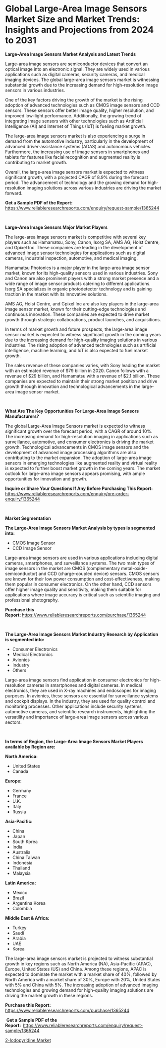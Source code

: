 <p><h1>Global Large-Area Image Sensors Market Size and Market Trends: Insights and Projections from 2024 to 2031</h1></p><p><strong>Large-Area Image Sensors Market Analysis and Latest Trends</strong></p>
<p><p>Large-area image sensors are semiconductor devices that convert an optical image into an electronic signal. They are widely used in various applications such as digital cameras, security cameras, and medical imaging devices. The global large-area image sensors market is witnessing substantial growth due to the increasing demand for high-resolution image sensors in various industries.</p><p>One of the key factors driving the growth of the market is the rising adoption of advanced technologies such as CMOS image sensors and CCD sensors. These sensors offer better image quality, higher resolution, and improved low-light performance. Additionally, the growing trend of integrating image sensors with other technologies such as Artificial Intelligence (AI) and Internet of Things (IoT) is fueling market growth.</p><p>The large-area image sensors market is also experiencing a surge in demand from the automotive industry, particularly in the development of advanced driver-assistance systems (ADAS) and autonomous vehicles. Furthermore, the increasing use of image sensors in smartphones and tablets for features like facial recognition and augmented reality is contributing to market growth.</p><p>Overall, the large-area image sensors market is expected to witness significant growth, with a projected CAGR of 8.9% during the forecast period. The advancement of technology and the growing demand for high-resolution imaging solutions across various industries are driving the market forward.</p></p>
<p><strong>Get a Sample PDF of the Report:&nbsp;</strong> <a href="https://www.reliableresearchreports.com/enquiry/request-sample/1365244">https://www.reliableresearchreports.com/enquiry/request-sample/1365244</a></p>
<p>&nbsp;</p>
<p><strong>Large-Area Image Sensors Major Market Players</strong></p>
<p><p>The large-area image sensors market is competitive with several key players such as Hamamatsu, Sony, Canon, Isorg SA, AMS AG, Holst Centre, and Gpixel Inc. These companies are leading in the development of advanced image sensor technologies for applications such as digital cameras, industrial inspection, automotive, and medical imaging.</p><p>Hamamatsu Photonics is a major player in the large-area image sensor market, known for its high-quality sensors used in various industries. Sony and Canon are also prominent players with a strong market presence and a wide range of image sensor products catering to different applications. Isorg SA specializes in organic photodetector technology and is gaining traction in the market with its innovative solutions.</p><p>AMS AG, Holst Centre, and Gpixel Inc are also key players in the large-area image sensor market, known for their cutting-edge technologies and continuous innovation. These companies are expected to drive market growth through strategic collaborations, product launches, and acquisitions.</p><p>In terms of market growth and future prospects, the large-area image sensor market is expected to witness significant growth in the coming years due to the increasing demand for high-quality imaging solutions in various industries. The rising adoption of advanced technologies such as artificial intelligence, machine learning, and IoT is also expected to fuel market growth.</p><p>The sales revenue of these companies varies, with Sony leading the market with an estimated revenue of $79 billion in 2020. Canon follows with a revenue of $29 billion, and Hamamatsu with a revenue of $2.1 billion. These companies are expected to maintain their strong market position and drive growth through innovation and technological advancements in the large-area image sensor market.</p></p>
<p>&nbsp;</p>
<p><strong>What Are The Key Opportunities For Large-Area Image Sensors Manufacturers?</strong></p>
<p><p>The global Large-Area Image Sensors market is expected to witness significant growth over the forecast period, with a CAGR of around 10%. The increasing demand for high-resolution imaging in applications such as surveillance, automotive, and consumer electronics is driving the market growth. Technological advancements in CMOS image sensors and the development of advanced image processing algorithms are also contributing to the market expansion. The adoption of large-area image sensors in emerging technologies like augmented reality and virtual reality is expected to further boost market growth in the coming years. The market outlook for large-area image sensors appears promising, with ample opportunities for innovation and growth.</p></p>
<p><strong>Inquire or Share Your Questions If Any Before Purchasing This Report:</strong> <a href="https://www.reliableresearchreports.com/enquiry/pre-order-enquiry/1365244">https://www.reliableresearchreports.com/enquiry/pre-order-enquiry/1365244</a></p>
<p>&nbsp;</p>
<p><strong>Market Segmentation</strong></p>
<p><strong>The Large-Area Image Sensors Market Analysis by types is segmented into:</strong></p>
<p><ul><li>CMOS Image Sensor</li><li>CCD Image Sensor</li></ul></p>
<p><p>Large-area image sensors are used in various applications including digital cameras, smartphones, and surveillance systems. The two main types of image sensors in the market are CMOS (complementary metal-oxide-semiconductor) and CCD (charge-coupled device) sensors. CMOS sensors are known for their low power consumption and cost-effectiveness, making them popular in consumer electronics. On the other hand, CCD sensors offer higher image quality and sensitivity, making them suitable for applications where image accuracy is critical such as scientific imaging and professional photography.</p></p>
<p><strong>Purchase this Report:&nbsp;</strong><a href="https://www.reliableresearchreports.com/purchase/1365244">https://www.reliableresearchreports.com/purchase/1365244</a></p>
<p>&nbsp;</p>
<p><strong>The Large-Area Image Sensors Market Industry Research by Application is segmented into:</strong></p>
<p><ul><li>Consumer Electronics</li><li>Medical Electronics</li><li>Avionics</li><li>Industry</li><li>Others</li></ul></p>
<p><p>Large-area image sensors find application in consumer electronics for high-resolution cameras in smartphones and digital cameras. In medical electronics, they are used in X-ray machines and endoscopes for imaging purposes. In avionics, these sensors are essential for surveillance systems and cockpit displays. In the industry, they are used for quality control and monitoring processes. Other applications include security systems, automotive cameras, and scientific research instruments, highlighting the versatility and importance of large-area image sensors across various sectors.</p></p>
<p>&nbsp;</p>
<p><strong>In terms of Region, the Large-Area Image Sensors Market Players available by Region are:</strong></p>
<p>
    <p> <strong> North America: </strong>
        <ul>
            <li>United States</li>
            <li>Canada</li>
        </ul>
        </p> 
    <p> <strong> Europe: </strong>
        <ul>
            <li>Germany</li>
            <li>France</li>
            <li>U.K.</li>
            <li>Italy</li>
            <li>Russia</li>
        </ul>
        </p> 
    <p> <strong> Asia-Pacific: </strong>
        <ul>
            <li>China</li>
            <li>Japan</li>
            <li>South Korea</li>
            <li>India</li>
            <li>Australia</li>
            <li>China Taiwan</li>
            <li>Indonesia</li>
            <li>Thailand</li>
            <li>Malaysia</li>
        </ul>
        </p> 
    <p> <strong> Latin America: </strong>
        <ul>
            <li>Mexico</li>
            <li>Brazil</li>
            <li>Argentina Korea</li>
            <li>Colombia</li>
        </ul>
        </p> 
    <p> <strong> Middle East & Africa: </strong>
        <ul>
            <li>Turkey</li>
            <li>Saudi</li>
            <li>Arabia</li>
            <li>UAE</li>
            <li>Korea</li>
        </ul>
    </p>
    </p>
<p><p>The large-area image sensors market is projected to witness substantial growth in key regions such as North America (NA), Asia-Pacific (APAC), Europe, United States (US) and China. Among these regions, APAC is expected to dominate the market with a market share of 40%, followed by North America with a market share of 30%, Europe with 20%, United States with 5% and China with 5%. The increasing adoption of advanced imaging technologies and growing demand for high-quality imaging solutions are driving the market growth in these regions.</p></p>
<p><strong>Purchase this Report: </strong><a href="https://www.reliableresearchreports.com/purchase/1365244">https://www.reliableresearchreports.com/purchase/1365244</a></p>
<p>&nbsp;<strong>Get a Sample PDF of the Report:&nbsp;&nbsp;</strong><a href="https://www.reliableresearchreports.com/enquiry/request-sample/1365244">https://www.reliableresearchreports.com/enquiry/request-sample/1365244</a></p>
<p><strong></strong></p>
<p><p><a href="https://github.com/PeterParrish5/Market-Research-Report-List-3/blob/main/2-iodopyridine-market.md">2-Iodopyridine Market</a></p></p>